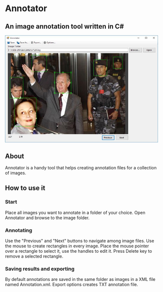 # Annotator
## An image annotation tool written in C#
![Screen Capture](https://github.com/TrifonT/Annotator/blob/master/Annotator/images/example.JPG)

## About
Annotator is a handy tool that helps creating annotation files for a collection of images.

## How to use it
### Start
Place all images you want to annotate in a folder of your choice. Open Annotator and browse to the image folder. 

### Annotating
Use the "Previous" and "Next" buttons to navigate among image files. Use the mouse to create rectangles in every image. Place the mouse pointer over a rectangle to select it, use the handles to edit it. Press Delete key to remove a selected rectangle.

### Saving results and exporting
By default annotations are saved in the same folder as images in a XML file named Annotation.xml. Export options creates TXT annotation file. 




